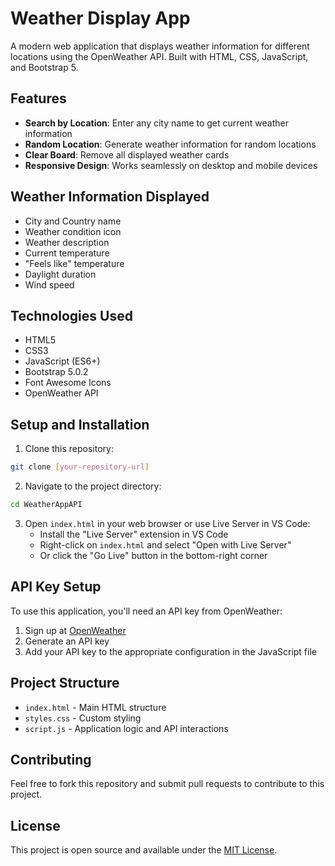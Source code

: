 # Weather Display App

A modern web application that displays weather information for different locations using the OpenWeather API. Built with HTML, CSS, JavaScript, and Bootstrap 5.

## Features

- **Search by Location**: Enter any city name to get current weather information
- **Random Location**: Generate weather information for random locations
- **Clear Board**: Remove all displayed weather cards
- **Responsive Design**: Works seamlessly on desktop and mobile devices

## Weather Information Displayed

- City and Country name
- Weather condition icon
- Weather description
- Current temperature
- "Feels like" temperature
- Daylight duration
- Wind speed

## Technologies Used

- HTML5
- CSS3
- JavaScript (ES6+)
- Bootstrap 5.0.2
- Font Awesome Icons
- OpenWeather API

## Setup and Installation

1. Clone this repository:
```bash
git clone [your-repository-url]
```

2. Navigate to the project directory:
```bash
cd WeatherAppAPI
```

3. Open `index.html` in your web browser or use Live Server in VS Code:
   - Install the "Live Server" extension in VS Code
   - Right-click on `index.html` and select "Open with Live Server"
   - Or click the "Go Live" button in the bottom-right corner

## API Key Setup

To use this application, you'll need an API key from OpenWeather:

1. Sign up at [OpenWeather](https://openweathermap.org/api)
2. Generate an API key
3. Add your API key to the appropriate configuration in the JavaScript file

## Project Structure

- `index.html` - Main HTML structure
- `styles.css` - Custom styling
- `script.js` - Application logic and API interactions

## Contributing

Feel free to fork this repository and submit pull requests to contribute to this project.

## License

This project is open source and available under the [MIT License](LICENSE). 